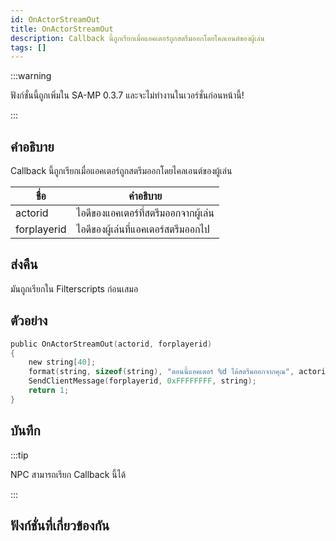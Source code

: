 ```yaml
---
id: OnActorStreamOut
title: OnActorStreamOut
description: Callback นี้ถูกเรียกเมื่อแอคเตอร์ถูกสตรีมออกโดยไคลเอนต์ของผู้เล่น
tags: []
---
```


:::warning

ฟังก์ชั่นนี้ถูกเพิ่มใน SA-MP 0.3.7 และจะไม่ทำงานในเวอร์ชั่นก่อนหน้านี้!

:::

## คำอธิบาย

Callback นี้ถูกเรียกเมื่อแอคเตอร์ถูกสตรีมออกโดยไคลเอนต์ของผู้เล่น

| ชื่อ            | คำอธิบาย                                                       |
| ------------- | ------------------------------------------------------------- |
| actorid       | ไอดีของแอคเตอร์ที่สตรีมออกจากผู้เล่น                                  |
| forplayerid   | ไอดีของผู้เล่นที่แอคเตอร์สตรีมออกไป                                   |

## ส่งคืน

มันถูกเรียกใน Filterscripts ก่อนเสมอ

## ตัวอย่าง

```c
public OnActorStreamOut(actorid, forplayerid)
{
    new string[40];
    format(string, sizeof(string), "ตอนนี้แอคเตอร์ %d ได้สตรีมออกจากคุณ", actorid);
    SendClientMessage(forplayerid, 0xFFFFFFFF, string);
    return 1;
}
```

## บันทึก

:::tip

NPC สามารถเรียก Callback นี้ได้

:::

## ฟังก์ชั่นที่เกี่ยวข้องกัน
